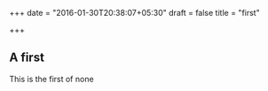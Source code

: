 +++
date = "2016-01-30T20:38:07+05:30"
draft = false
title = "first"

+++

## A first

This is the first of none
